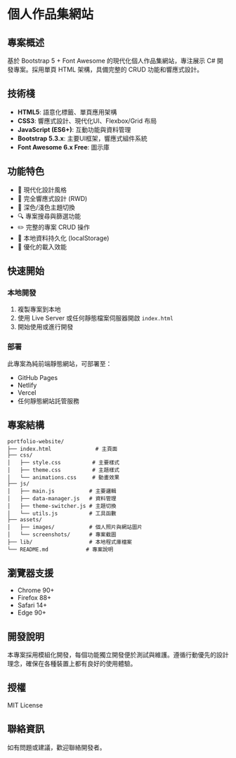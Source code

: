 # 個人作品集網站

## 專案概述
基於 Bootstrap 5 + Font Awesome 的現代化個人作品集網站，專注展示 C# 開發專案。採用單頁 HTML 架構，具備完整的 CRUD 功能和響應式設計。

## 技術棧
- **HTML5**: 語意化標籤、單頁應用架構
- **CSS3**: 響應式設計、現代化UI、Flexbox/Grid 布局
- **JavaScript (ES6+)**: 互動功能與資料管理
- **Bootstrap 5.3.x**: 主要UI框架，響應式組件系統
- **Font Awesome 6.x Free**: 圖示庫

## 功能特色
- 🎨 現代化設計風格
- 📱 完全響應式設計 (RWD)
- 🌙 深色/淺色主題切換
- 🔍 專案搜尋與篩選功能
- ✏️ 完整的專案 CRUD 操作
- 💾 本地資料持久化 (localStorage)
- 🚀 優化的載入效能

## 快速開始

### 本地開發
1. 複製專案到本地
2. 使用 Live Server 或任何靜態檔案伺服器開啟 `index.html`
3. 開始使用或進行開發

### 部署
此專案為純前端靜態網站，可部署至：
- GitHub Pages
- Netlify
- Vercel
- 任何靜態網站託管服務

## 專案結構
```
portfolio-website/
├── index.html              # 主頁面
├── css/
│   ├── style.css          # 主要樣式
│   ├── theme.css          # 主題樣式
│   └── animations.css     # 動畫效果
├── js/
│   ├── main.js           # 主要邏輯
│   ├── data-manager.js   # 資料管理
│   ├── theme-switcher.js # 主題切換
│   └── utils.js          # 工具函數
├── assets/
│   ├── images/           # 個人照片與網站圖片
│   └── screenshots/      # 專案截圖
├── lib/                  # 本地程式庫檔案
└── README.md            # 專案說明
```

## 瀏覽器支援
- Chrome 90+
- Firefox 88+
- Safari 14+
- Edge 90+

## 開發說明
本專案採用模組化開發，每個功能獨立開發便於測試與維護。遵循行動優先的設計理念，確保在各種裝置上都有良好的使用體驗。

## 授權
MIT License

## 聯絡資訊
如有問題或建議，歡迎聯絡開發者。
